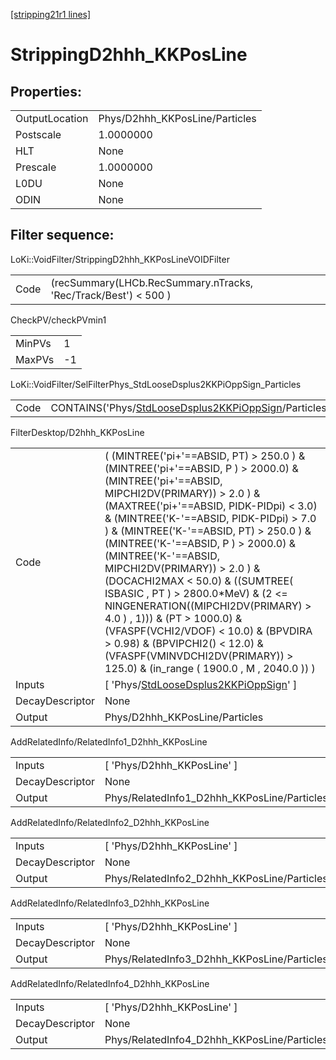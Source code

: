 [[stripping21r1 lines]](./stripping21r1-index)

# StrippingD2hhh_KKPosLine

## Properties:

|                |                                |
|----------------|--------------------------------|
| OutputLocation | Phys/D2hhh_KKPosLine/Particles |
| Postscale      | 1.0000000                      |
| HLT            | None                           |
| Prescale       | 1.0000000                      |
| L0DU           | None                           |
| ODIN           | None                           |

## Filter sequence:

LoKi::VoidFilter/StrippingD2hhh_KKPosLineVOIDFilter

|      |                                                                 |
|------|-----------------------------------------------------------------|
| Code | (recSummary(LHCb.RecSummary.nTracks, 'Rec/Track/Best') \< 500 ) |

CheckPV/checkPVmin1

|        |     |
|--------|-----|
| MinPVs | 1   |
| MaxPVs | -1  |

LoKi::VoidFilter/SelFilterPhys_StdLooseDsplus2KKPiOppSign_Particles

|      |                                                                                                                        |
|------|------------------------------------------------------------------------------------------------------------------------|
| Code | CONTAINS('Phys/[StdLooseDsplus2KKPiOppSign](./stripping21r1-commonparticles-stdloosedsplus2kkpioppsign)/Particles')\>0 |

FilterDesktop/D2hhh_KKPosLine

|                 |                                                                                                                                                                                                                                                                                                                                                                                                                                                                                                                                                                                                                                                                                 |
|-----------------|---------------------------------------------------------------------------------------------------------------------------------------------------------------------------------------------------------------------------------------------------------------------------------------------------------------------------------------------------------------------------------------------------------------------------------------------------------------------------------------------------------------------------------------------------------------------------------------------------------------------------------------------------------------------------------|
| Code            | ( (MINTREE('pi+'==ABSID, PT) \> 250.0 ) & (MINTREE('pi+'==ABSID, P ) \> 2000.0) & (MINTREE('pi+'==ABSID, MIPCHI2DV(PRIMARY)) \> 2.0 ) & (MAXTREE('pi+'==ABSID, PIDK-PIDpi) \< 3.0) & (MINTREE('K-'==ABSID, PIDK-PIDpi) \> 7.0 ) & (MINTREE('K-'==ABSID, PT) \> 250.0 ) & (MINTREE('K-'==ABSID, P ) \> 2000.0) & (MINTREE('K-'==ABSID, MIPCHI2DV(PRIMARY)) \> 2.0 ) & (DOCACHI2MAX \< 50.0) & ((SUMTREE( ISBASIC , PT ) \> 2800.0\*MeV) & (2 \<= NINGENERATION((MIPCHI2DV(PRIMARY) \> 4.0 ) , 1))) & (PT \> 1000.0) & (VFASPF(VCHI2/VDOF) \< 10.0) & (BPVDIRA \> 0.98) & (BPVIPCHI2() \< 12.0) & (VFASPF(VMINVDCHI2DV(PRIMARY)) \> 125.0) & (in_range ( 1900.0 , M , 2040.0 )) ) |
| Inputs          | [ 'Phys/[StdLooseDsplus2KKPiOppSign](./stripping21r1-commonparticles-stdloosedsplus2kkpioppsign)' ]                                                                                                                                                                                                                                                                                                                                                                                                                                                                                                                                                                           |
| DecayDescriptor | None                                                                                                                                                                                                                                                                                                                                                                                                                                                                                                                                                                                                                                                                            |
| Output          | Phys/D2hhh_KKPosLine/Particles                                                                                                                                                                                                                                                                                                                                                                                                                                                                                                                                                                                                                                                  |

AddRelatedInfo/RelatedInfo1_D2hhh_KKPosLine

|                 |                                             |
|-----------------|---------------------------------------------|
| Inputs          | [ 'Phys/D2hhh_KKPosLine' ]                |
| DecayDescriptor | None                                        |
| Output          | Phys/RelatedInfo1_D2hhh_KKPosLine/Particles |

AddRelatedInfo/RelatedInfo2_D2hhh_KKPosLine

|                 |                                             |
|-----------------|---------------------------------------------|
| Inputs          | [ 'Phys/D2hhh_KKPosLine' ]                |
| DecayDescriptor | None                                        |
| Output          | Phys/RelatedInfo2_D2hhh_KKPosLine/Particles |

AddRelatedInfo/RelatedInfo3_D2hhh_KKPosLine

|                 |                                             |
|-----------------|---------------------------------------------|
| Inputs          | [ 'Phys/D2hhh_KKPosLine' ]                |
| DecayDescriptor | None                                        |
| Output          | Phys/RelatedInfo3_D2hhh_KKPosLine/Particles |

AddRelatedInfo/RelatedInfo4_D2hhh_KKPosLine

|                 |                                             |
|-----------------|---------------------------------------------|
| Inputs          | [ 'Phys/D2hhh_KKPosLine' ]                |
| DecayDescriptor | None                                        |
| Output          | Phys/RelatedInfo4_D2hhh_KKPosLine/Particles |
